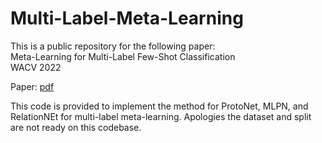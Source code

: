 # Multi-Label-Meta-Learning


This is a public repository for the following paper:<br/>
Meta-Learning for Multi-Label Few-Shot Classification<br/>
WACV 2022 

Paper: [pdf](https://openaccess.thecvf.com/content/WACV2022/papers/Simon_Meta-Learning_for_Multi-Label_Few-Shot_Classification_WACV_2022_paper.pdf)

This code is provided to implement the method for ProtoNet, MLPN, and RelationNEt for multi-label meta-learning.
Apologies the dataset and split are not ready on this codebase.
